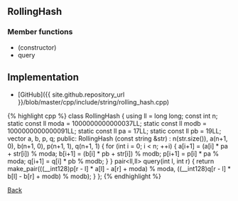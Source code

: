 ## RollingHash

### Member functions

- (constructor)
- query

## Implementation

- [GitHub]({{ site.github.repository_url }}/blob/master/cpp/include/string/rolling_hash.cpp)

{% highlight cpp %}
class RollingHash {
  using ll = long long;
  const int n;
  static const ll moda = 1000000000000037LL;
  static const ll modb = 1000000000000091LL;
  static const ll pa = 17LL;
  static const ll pb = 19LL;
  vector<ll> a, b, p, q;
public:
  RollingHash (const string &str) :
    n(str.size()), a(n+1, 0), b(n+1, 0), p(n+1, 1), q(n+1, 1) {
    for (int i = 0; i < n; ++i) {
      a[i+1] = (a[i] * pa + str[i]) % moda;
      b[i+1] = (b[i] * pb + str[i]) % modb;
      p[i+1] = p[i] * pa % moda;
      q[i+1] = q[i] * pb % modb;
    }
  }
  pair<ll,ll> query(int l, int r) {
    return make_pair(((__int128)p[r - l] * a[l] - a[r] + moda) % moda,
                     ((__int128)q[r - l] * b[l] - b[r] + modb) % modb);
  }
};
{% endhighlight %}

[Back](../..)
